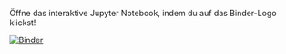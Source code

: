 Öffne das interaktive Jupyter Notebook, indem du auf das Binder-Logo klickst!

[![Binder](https://mybinder.org/badge_logo.svg)](https://mybinder.org/v2/gh/Marcelknapp/kiVerstehen/main?labpath=kiVerstehen.ipynb)
